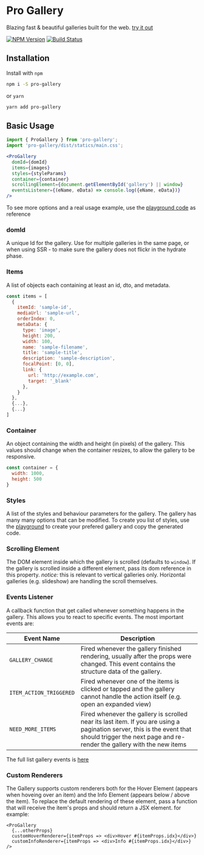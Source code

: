# Pro Gallery
Blazing fast & beautiful galleries built for the web. [try it out](https://pro-gallery.surge.sh)

[![NPM Version](https://img.shields.io/npm/v/pro-gallery.svg?style=flat)](https://www.npmjs.com/package/pro-gallery)
[![Build Status](https://travis-ci.com/wix-incubator/pro-gallery.svg?branch=master)](https://travis-ci.com/wix-incubator/pro-gallery)

## Installation
Install with `npm`
```sh
npm i -S pro-gallery
```
or `yarn`
```sh
yarn add pro-gallery
```

## Basic Usage
```jsx
import { ProGallery } from 'pro-gallery';
import 'pro-gallery/dist/statics/main.css';

<ProGallery
  domId={domId}
  items={images}
  styles={styleParams}
  container={container}
  scrollingElement={document.getElementById('gallery') || window}
  eventsListener={(eName, eData) => console.log({eName, eData})}
/>
```

To see more options and a real usage example, use the [playground code](https://github.com/wix-incubator/pro-gallery/blob/master/packages/playground/src/components/App/App.js) as reference

### domId
A unique Id for the gallery. Use for multiple galleries in the same page, or when using SSR - to make sure the gallery does not flickr in the hydrate phase.

### Items
A list of objects each containing at least an id, dto, and metadata.
```jsx
const items = [
  {
    itemId: 'sample-id',
    mediaUrl: 'sample-url',
    orderIndex: 0,
    metaData: {
      type: 'image',
      height: 200,
      width: 100,
      name: 'sample-filename',
      title: 'sample-title',
      description: 'sample-description',
      focalPoint: [0, 0],
      link: {
        url: 'http://example.com',
        target: '_blank'
      },
    }
  },
  {...},
  {...}
]
```

### Container
An object containing the width and height (in pixels) of the gallery.
This values should change when the container resizes, to allow the gallery to be responsive.
```js
const container = {
  width: 1000,
  height: 500
}
```

### Styles
A list of the styles and behaviour parameters for the gallery.
The gallery has many many options that can be modified. To create you list of styles, use the [playground](https://pro-gallery.surge.sh) to create your prefered gallery and copy the generated code.

### Scrolling Element
The DOM element inside which the gallery is scrolled (defaults to `window`). If the gallery is scrolled inside a different element, pass its dom reference in this property.
*notice:* this is relevant to vertical galleries only. Horizontal galleries (e.g. slideshow) are handling the scroll themselves.

### Events Listener
A callback function that get called whenever something happens in the gallery. This allows you to react to specific events.
The most important events are:

| Event Name        |  Description  |
| --------------- | ----------- |
| `GALLERY_CHANGE`  | Fired whenever the gallery finished rendering, usually after the props were changed. This event contains the structure data of the gallery. |
| `ITEM_ACTION_TRIGGERED`  | Fired whenever one of the items is clicked or tapped and the gallery cannot handle the action itself (e.g. open an expanded view) |
| `NEED_MORE_ITEMS`  | Fired whenever the gallery is scrolled near its last item. If you are using a pagination server, this is the event that should trigger the next page and re-render the gallery with the new items |

The full list gallery events is [here](https://github.com/wix-incubator/pro-gallery/blob/master/packages/gallery/src/constants/events.js)

### Custom Renderers
The Gallery supports custom renderers both for the Hover Element (appears when hoveing over an item) and the Info Element (appears below / above the item).
To replace the default rendering of these element, pass a function that will receive the item's props and should return a JSX element.
for example:
```
<ProGallery
  {...otherProps}
  customHoverRenderer={itemProps => <div>Hover #{itemProps.idx}</div>}
  customInfoRenderer={itemProps => <div>Info #{itemProps.idx}</div>}
/>
```